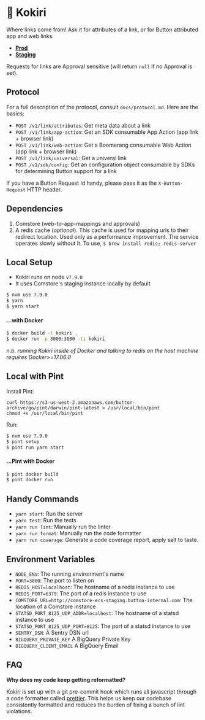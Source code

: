 # 🔗  Kokiri

Where links come from!  Ask it for attributes of a link, or for Button
attributed app and web links.

* **[Prod](http://kokiri-ecs-prod.button-internal.com)**
* **[Staging](http://kokiri-ecs-staging.button-internal.com)**

Requests for links are Approval sensitive (will return `null` if no Approval
is set).

## Protocol

For a full description of the protocol, consult `docs/protocol.md`.  Here are
the basics:

* `POST /v1/link/attributes`: Get meta data about a link
* `POST /v1/link/app-action`: Get an SDK consumable App Action
  (app link + browser link)
* `POST /v1/link/web-action`: Get a Boomerang consumable Web Action
  (app link + browser link)
* `POST /v1/link/universal`: Get a univeral link
* `POST /v1/sdk/config`: Get an configuration object consumable by SDKs for
  determining Button support for a link

If you have a Button Request Id handy, please pass it as the `X-Button-Request`
HTTP header.

## Dependencies

1. Comstore (web-to-app-mappings and approvals)
2. A redis cache (_optional_).  This cache is used for mapping urls to their
   redirect location.  Used only as a performance improvement.  The service
   operates slowly without it.  To use, `$ brew install redis; redis-server`

## Local Setup

* Kokiri runs on node `v7.9.0`
* It uses Comstore's staging instance locally by default

```bash
$ nvm use 7.9.0
$ yarn
$ yarn start
```

#### ...with Docker

```bash
$ docker build -t kokiri .
$ docker run -p 3000:3000 -ti kokiri
```

_n.b. running Kokiri inside of Docker and talking to redis on the host machine
requires Docker>=17.06.0_

## Local with Pint

Install Pint:

```
curl https://s3-us-west-2.amazonaws.com/button-archive/go/pint/darwin/pint-latest > /usr/local/bin/pint
chmod +x /usr/local/bin/pint
```

Run:

```bash
$ nvm use 7.9.0
$ pint setup
$ pint run yarn start
```

#### ...Pint with Docker

```bash
$ pint docker build
$ pint docker run
```

## Handy Commands

* `yarn start`: Run the server
* `yarn test`: Run the tests
* `yarn run lint`: Manually run the linter
* `yarn run format`: Manually run the code formatter
* `yarn run coverage`: Generate a code coverage report, apply salt to taste.

## Environment Variables

* `NODE_ENV`: The running environment's name
* `PORT=3000`: The port to listen on
* `REDIS_HOST=localhost`: The hostname of a redis instance to use
* `REDIS_PORT=6379`: The port of a redis instance to use
* `COMSTORE_URL=http://comstore-ecs-staging.button-internal.com`: The location
  of a Comstore instance
* `STATSD_PORT_8125_UDP_ADDR=localhost`: The hostname of a statsd instance to
  use
* `STATSD_PORT_8125_UDP_PORT=8125`: The port of a statsd instance to use
* `SENTRY_DSN`: A Sentry DSN url
* `BIGQUERY_PRIVATE_KEY` A BigQuery Private Key
* `BIGQUERY_CLIENT_EMAIL` A BigQuery Email

## FAQ

**Why does my code keep getting reformatted?**

Kokiri is set up with a git pre-commit hook which runs all javascript through
a code formatter called [prettier](https://github.com/prettier/prettier).  This
helps us keep our codebase consistently formatted and reduces the burden of
fixing a bunch of lint violations.
